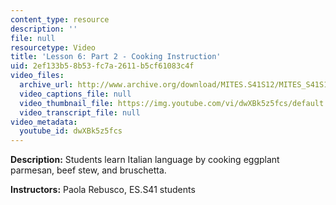 ```yaml
---
content_type: resource
description: ''
file: null
resourcetype: Video
title: 'Lesson 6: Part 2 - Cooking Instruction'
uid: 2ef133b5-8b53-fc7a-2611-b5cf61083c4f
video_files:
  archive_url: http://www.archive.org/download/MITES.S41S12/MITES_S41S12_Lesson6_Part2_300k.mp4
  video_captions_file: null
  video_thumbnail_file: https://img.youtube.com/vi/dwXBk5z5fcs/default.jpg
  video_transcript_file: null
video_metadata:
  youtube_id: dwXBk5z5fcs
---
```


**Description:** Students learn Italian language by cooking eggplant parmesan, beef stew, and bruschetta.

**Instructors:** Paola Rebusco, ES.S41 students